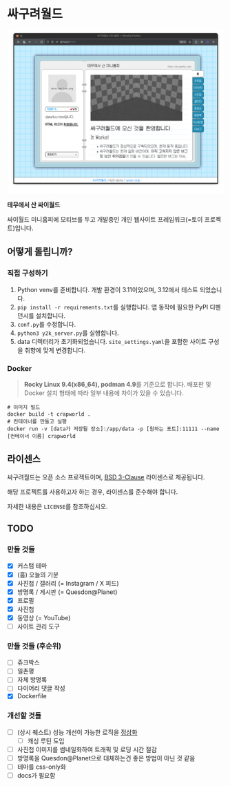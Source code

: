 # 싸구려월드
![title01.png](_docs/title01.png)

**테무에서 산 싸이월드**

싸이월드 미니홈피에 모티브를 두고 개발중인 개인 웹사이트 프레임워크(=토이 프로젝트)입니다.

## 어떻게 돌립니까?
### 직접 구성하기
1. Python venv를 준비합니다. 개발 환경이 3.11이었으며, 3.12에서 테스트 되었습니다.
2. `pip install -r requirements.txt`를 실행합니다. 앱 동작에 필요한 PyPI 디펜던시를 설치합니다.
3. `conf.py`를 수정합니다.
4. `python3 y2k_server.py`를 실행합니다.
5. data 디렉터리가 초기화되었습니다. `site_settings.yaml`을 포함한 사이트 구성을 취향에 맞게 변경합니다.

### Docker
> **Rocky Linux 9.4(x86_64), podman 4.9**를 기준으로 합니다. 배포판 및 Docker 설치 형태에 따라 일부 내용에 차이가 있을 수 있습니다.
```shell
# 이미지 빌드
docker build -t crapworld .
# 컨테이너를 만들고 실행
docker run -v [data가 저장될 장소]:/app/data -p [원하는 포트]:11111 --name [컨테이너 이름] crapworld
```

## 라이센스
싸구려월드는 오픈 소스 프로젝트이며, [BSD 3-Clause](https://www.olis.or.kr/license/Detailselect.do?lId=1092) 라이센스로 제공됩니다.

해당 프로젝트를 사용하고자 하는 경우, 라이센스를 준수해야 합니다.

자세한 내용은 `LICENSE`를 참조하십시오.

## TODO
### 만들 것들
- [x] 커스텀 테마
- [x] (홈) 오늘의 기분
- [x] 사진첩 / 갤러리 (= Instagram / X 피드)
- [x] 방명록 / 게시판 (= Quesdon@Planet)
- [x] 프로필
- [x] 사진첩
- [x] 동영상 (= YouTube)
- [ ] 사이트 관리 도구
### 만들 것들 (후순위)
- [ ] 쥬크박스
- [ ] 일촌평
- [ ] 자체 방명록
- [ ] 다이어리 댓글 작성
- [x] Dockerfile
### 개선할 것들
- [ ] (상시 퀘스트) 성능 개선이 가능한 로직을 [정상화](https://youtu.be/cYRkZmBuDqI)
  - [ ] 캐싱 루틴 도입
- [ ] 사진첩 이미지를 썸네일화하여 트래픽 및 로딩 시간 절감
- [ ] 방명록을 Quesdon@Planet으로 대체하는건 좋은 방법이 아닌 것 같음
- [ ] 테마를 css-only화
- [ ] docs가 필요함

